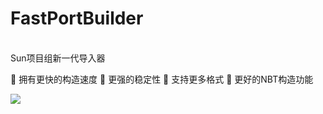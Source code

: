 # FastPortBuilder
\
Sun项目组新一代导入器

🌟 拥有更快的构造速度
🌟 更强的稳定性
🌟 支持更多格式
🌟 更好的NBT构造功能

![](https://clrvai.com/Cloud_Drive/0ff5373b2c9c6c2ffce86eae8de86bd4.jpg)
 
